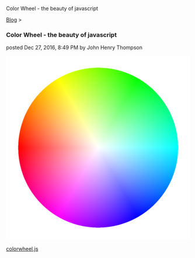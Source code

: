 Color Wheel - the beauty of javascript 

[Blog](../z-blog-1.html)‎ > ‎

### Color Wheel - the beauty of javascript

posted Dec 27, 2016, 8:49 PM by John Henry Thompson

[![](../_/rsrc/1482900596557/z-blog-1/colorwheel-thebeautyofjavascript/0colorwheel.png)](http://www.johnhenrythompson.com/z-blog-1/colorwheel-thebeautyofjavascript/0colorwheel.png?attredirects=0)

  

  

[colorwheel.js](https://github.com/ariya/phantomjs/blob/master/examples/colorwheel.js)

  

